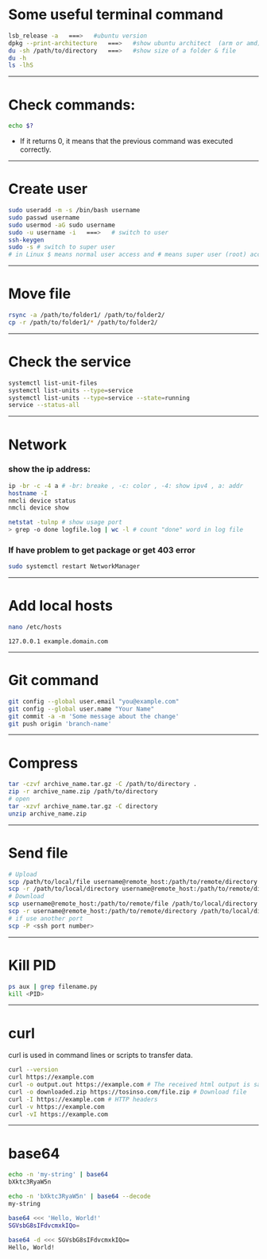 # Some useful terminal command
```bash
lsb_release -a   ===>   #ubuntu version
dpkg --print-architecture   ===>   #show ubuntu architect  (arm or amd)
du -sh /path/to/directory   ===>   #show size of a folder & file
du -h
ls -lhS
```

---

# Check commands:
```bash
echo $?
```
* If it returns 0, it means that the previous command was executed correctly.

---

# Create user
```bash
sudo useradd -m -s /bin/bash username
sudo passwd username
sudo usermod -aG sudo username
sudo -u username -i   ===>   # switch to user
ssh-keygen
sudo -s # switch to super user
# in Linux $ means normal user access and # means super user (root) access
```

---

# Move file
```bash
rsync -a /path/to/folder1/ /path/to/folder2/
cp -r /path/to/folder1/* /path/to/folder2/
```

---

# Check the service
```bash
systemctl list-unit-files
systemctl list-units --type=service
systemctl list-units --type=service --state=running
service --status-all
```

---
# Network
### show the ip address:
```bash
ip -br -c -4 a # -br: breake , -c: color , -4: show ipv4 , a: addr
hostname -I
nmcli device status
nmcli device show
```
```bash
netstat -tulnp # show usage port
> grep -o done logfile.log | wc -l # count "done" word in log file
```
### If have problem to get package or get 403 error
```bash
sudo systemctl restart NetworkManager
```

---

# Add local hosts
```bash
nano /etc/hosts
```
```vim
127.0.0.1 example.domain.com
```

---

# Git command
```bash
git config --global user.email "you@example.com"
git config --global user.name "Your Name"  
git commit -a -m 'Some message about the change'
git push origin 'branch-name'
```

---

# Compress
```bash
tar -czvf archive_name.tar.gz -C /path/to/directory .
zip -r archive_name.zip /path/to/directory
# open
tar -xzvf archive_name.tar.gz -C directory
unzip archive_name.zip
```

---

# Send file
```bash
# Upload
scp /path/to/local/file username@remote_host:/path/to/remote/directory
scp -r /path/to/local/directory username@remote_host:/path/to/remote/directory
# Download 
scp username@remote_host:/path/to/remote/file /path/to/local/directory
scp -r username@remote_host:/path/to/remote/directory /path/to/local/directory
# if use another port
scp -P <ssh port number>
```

---

# Kill PID
```bash
ps aux | grep filename.py
kill <PID>
```

---

# curl
curl is used in command lines or scripts to transfer data.
```bash
curl --version
curl https://example.com
curl -o output.out https://example.com # The received html output is saved in output.out
curl -o downloaded.zip https://tosinso.com/file.zip # Download file
curl -I https://example.com # HTTP headers
curl -v https://example.com
curl -vI https://example.com
```

---

# base64
```bash
echo -n 'my-string' | base64
bXktc3RyaW5n

echo -n 'bXktc3RyaW5n' | base64 --decode
my-string

base64 <<< 'Hello, World!'
SGVsbG8sIFdvcmxkIQo=

base64 -d <<< SGVsbG8sIFdvcmxkIQo=
Hello, World!
```

